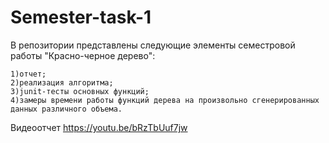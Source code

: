 # Semester-task-1
В репозитории представлены следующие элементы семестровой работы "Красно-черное дерево":
```
1)отчет;
2)реализация алгоритма;
3)junit-тесты основных функций;
4)замеры времени работы функций дерева на произвольно сгенерированных данных различного объема.
```
Видеоотчет https://youtu.be/bRzTbUuf7jw

